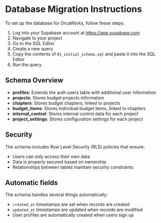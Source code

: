 # Database Migration Instructions

To set up the database for OrcaWorks, follow these steps:

1. Log into your Supabase account at https://app.supabase.com
2. Navigate to your project
3. Go to the SQL Editor
4. Create a new query
5. Copy the contents of `01_initial_schema.sql` and paste it into the SQL Editor
6. Run the query

## Schema Overview

- **profiles**: Extends the auth.users table with additional user information
- **projects**: Stores budget projects information
- **chapters**: Stores budget chapters, linked to projects
- **budget_items**: Stores individual budget items, linked to chapters
- **internal_control**: Stores internal control data for each project
- **project_settings**: Stores configuration settings for each project

## Security

The schema includes Row Level Security (RLS) policies that ensure:
- Users can only access their own data
- Data is properly secured based on ownership
- Relationships between tables maintain security constraints

## Automatic fields

The schema handles several things automatically:
- `created_at` timestamps are set when records are created
- `updated_at` timestamps are updated when records are modified
- User profiles are automatically created when users sign up